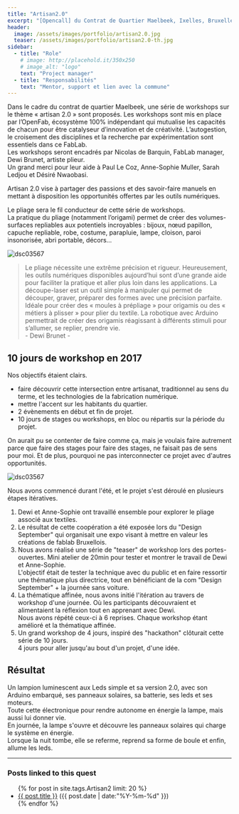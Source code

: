 ```yaml
---
title: "Artisan2.0"
excerpt: "[Opencall] du Contrat de Quartier Maelbeek, Ixelles, Bruxelles"
header:
  image: /assets/images/portfolio/artisan2.0.jpg
  teaser: /assets/images/portfolio/artisan2.0-th.jpg
sidebar:
  - title: "Role"
    # image: http://placehold.it/350x250
    # image_alt: "logo"
    text: "Project manager"
  - title: "Responsabilités"
    text: "Mentor, support et lien avec la commune"
---
```


Dans le cadre du contrat de quartier Maelbeek, une série de workshops sur le thème « artisan 2.0 » sont proposés. Les workshops sont mis en place par l’OpenFab, écosystème 100% indépendant qui mutualise les capacités de chacun pour être catalyseur d’innovation et de créativité. L’autogestion, le croisement des disciplines et la recherche par expérimentation sont essentiels dans ce FabLab.   
Les workshops seront encadrés par Nicolas de Barquin, FabLab manager, Dewi Brunet, artiste plieur.  
Un grand merci pour leur aide à Paul Le Coz, Anne-Sophie Muller, Sarah Ledjou et Désiré Nwaobasi.

Artisan 2.0 vise à partager des passions et des savoir-faire manuels en mettant à disposition les opportunités offertes par les outils numériques.

Le pliage sera le fil conducteur de cette série de workshops.   
La pratique du pliage (notamment l’origami) permet de créer des volumes-surfaces repliables aux potentiels incroyables : bijoux, nœud papillon, capuche repliable, robe, costume, parapluie, lampe, cloison, paroi insonorisée, abri portable, décors…

![dsc03567](https://user-images.githubusercontent.com/25649502/30801240-f11c9080-a1e2-11e7-9430-613e42f5c9fe.JPG)

>Le pliage nécessite une extrême précision et rigueur. Heureusement, les outils numériques disponibles aujourd’hui sont d’une grande aide pour faciliter la pratique et aller plus loin dans les applications. La découpe-laser est un outil simple à manipuler qui permet de découper, graver, préparer des formes avec une précision parfaite. Idéale pour créer des « moules à prépliage » pour origamis ou des « métiers à plisser » pour plier du textile. La robotique avec Arduino permettrait de créer des origamis réagissant à différents stimuli pour s’allumer, se replier, prendre vie.  
> \- Dewi Brunet -

## 10 jours de workshop en 2017
Nos objectifs étaient clairs.  
- faire découvrir cette intersection entre artisanat, traditionnel au sens du terme, et les technologies de la fabrication numérique.
- mettre l'accent sur les habitants du quartier.
- 2 évènements en début et fin de projet.
- 10 jours de stages ou workshops, en bloc ou répartis sur la période du projet.

On aurait pu se contenter de faire comme ça, mais je voulais faire autrement parce que faire des stages pour faire des stages, ne faisait pas de sens pour moi. Et de plus, pourquoi ne pas interconnecter ce projet avec d'autres opportunités.

![dsc03567](https://github.com/openfab-lab/artisan2.0/blob/master/Photo/W03%20J2..JPG?raw=true)


Nous avons commencé durant l'été, et le projet s'est déroulé en plusieurs étapes itératives.  
1. Dewi et Anne-Sophie ont travaillé ensemble pour explorer le pliage associé aux textiles.
2. Le résultat de cette coopération a été exposée lors du "Design September" qui organisait une expo visant à mettre en valeur les créations de fablab Bruxellois.
3. Nous avons réalisé une série de "teaser" de workshop lors des portes-ouvertes. Mini atelier de 20min pour tester et montrer le travail de Dewi et Anne-Sophie.  
L'objectif était de tester la technique avec du public et en faire ressortir une thématique plus directrice, tout en bénéficiant de la com "Design September" + la journée sans voiture.
4. La thématique affinée, nous avons initié l'itération au travers de workshop d'une journée. Où les participants découvraient et alimentaient la réflexion tout en apprenant avec Dewi.  
Nous avons répété ceux-ci à 6 reprises. Chaque workshop étant amélioré et la thématique affinée.  
5. Un grand workshop de 4 jours, inspiré des "hackathon" clôturait cette série de 10 jours.  
4 jours pour aller jusqu'au bout d'un projet, d'une idée.  

## Résultat
Un lampion luminescent aux Leds simple et sa version 2.0, avec son Arduino embarqué, ses panneaux solaires, sa batterie, ses leds et ses moteurs.  
Toute cette électronique pour rendre autonome en énergie la lampe, mais aussi lui donner vie.  
En journée, la lampe s'ouvre et découvre les panneaux solaires qui charge le système en énergie.  
Lorsque la nuit tombe, elle se referme, reprend sa forme de boule et enfin, allume les leds.

---
### Posts linked to this quest
<ul class="posts">
{% for post in site.tags.Artisan2 limit: 20 %}  <!-- change the name after site.tags.***** to select the tag -->
  <div class="post_info">
    <li>
         <a href="{{ post.url }}">{{ post.title }}</a>
         <span>({{ post.date | date:"%Y-%m-%d" }})</span>
    </li>
    </div>
  {% endfor %}
</ul>
